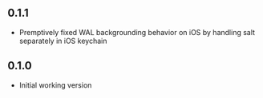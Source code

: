 ## 0.1.1

* Premptively fixed WAL backgrounding behavior on iOS by handling salt separately in iOS keychain

## 0.1.0

* Initial working version

